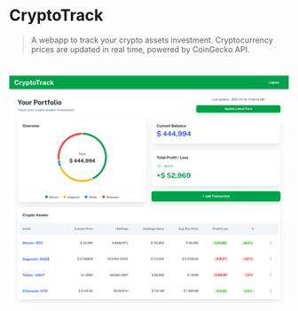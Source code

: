 # CryptoTrack
> A webapp to track your crypto assets investment. Cryptocurrency prices are updated in real time, powered by CoinGecko API.

# ![portfolio-page](./img/1-portfolio-page.png)